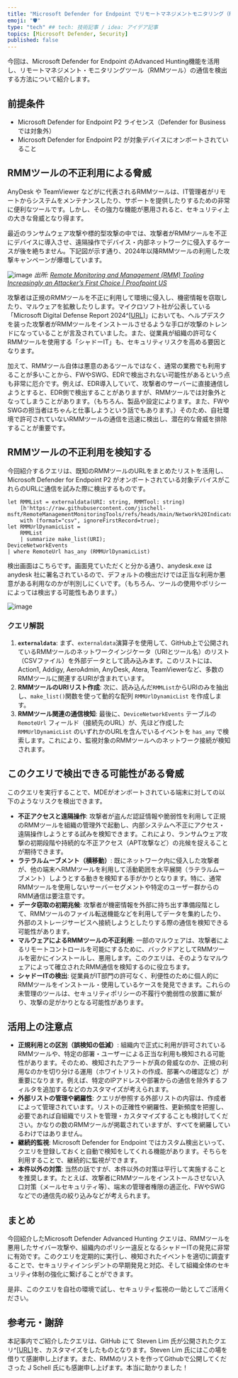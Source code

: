```yaml
---
title: "Microsoft Defender for Endpoint でリモートマネジメントモニタリング（RMM）ツールによる脅威を検知する"
emoji: "🛡" 
type: "tech" ## tech: 技術記事 / idea: アイデア記事
topics: [Microsoft Defender, Security] 
published: false
---
```


今回は、Microsoft Defender for Endpoint のAdvanced Hunting機能を活用し、リモートマネジメント・モニタリングツール（RMMツール）の通信を検出する方法について紹介します。

## 前提条件
- Microsoft Defender for Endpoint P2 ライセンス（Defender for Businessでは対象外）
- Microsoft Defender for Endpoint P2 が対象デバイスにオンボートされていること

## RMMツールの不正利用による脅威

AnyDesk や TeamViewer などがに代表されるRMMツールは、IT管理者がリモートからシステムをメンテナンスしたり、サポートを提供したりするための非常に便利なツールです。しかし、その強力な機能が悪用されると、セキュリティ上の大きな脅威となり得ます。

最近のランサムウェア攻撃や標的型攻撃の中では、攻撃者がRMMツールを不正にデバイスに導入させ、遠隔操作でデバイス・内部ネットワークに侵入するケースが後を絶ちません。下記図が示す通り、2024年以降RMMツールの利用した攻撃キャンペーンが爆増しています。

![image](https://github.com/user-attachments/assets/e3fa0d29-eb9e-436c-b375-1f6766293f6b)
*出所: [Remote Monitoring and Management (RMM) Tooling Increasingly an Attacker’s First Choice | Proofpoint US](https://www.proofpoint.com/us/blog/threat-insight/remote-monitoring-and-management-rmm-tooling-increasingly-attackers-first-choice)*

攻撃者は正規のRMMツールを不正に利用して環境に侵入し、機密情報を窃取したり、マルウェアを拡散したりします。マイクロソフト社が公表している「Microsoft Digital Defense Report 2024^[[URL](https://www.microsoft.com/en-us/security/security-insider/intelligence-reports/microsoft-digital-defense-report-2024?msockid=0d4bd66716e762e62137c358170d6324)]」においても、ヘルプデスクを装った攻撃者がRMMツールをインストールさせるような手口が攻撃のトレンドになっていることが言及されていました。また、従業員が組織の許可なくRMMツールを使用する「シャドーIT」も、セキュリティリスクを高める要因となります。

加えて、RMMツール自体は悪意のあるツールではなく、通常の業務でも利用することが多いことから、FWやSWG、EDRで検出されない可能性があるという点も非常に厄介です。例えば、EDR導入していて、攻撃者のサーバーに直接通信しようとすると、EDR側で検出することがありますが、RMMツールでは対象外となってしまうことがあります。（もちろん、製品や設定によります。また、FWやSWGの担当者はちゃんと仕事しようという話でもあります。）そのため、自社環境で許可されていないRMMツールの通信を迅速に検出し、潜在的な脅威を排除することが重要です。

## RMMツールの不正利用を検知する

今回紹介するクエリは、既知のRMMツールのURLをまとめたリストを活用し、Microsoft Defender for Endpoint P2 がオンボートされている対象デバイスがこれらのURLに通信を試みた際に検出するものです。

```kql
let RMMList = externaldata(URI: string, RMMTool: string)
    [h'https://raw.githubusercontent.com/jischell-msft/RemoteManagementMonitoringTools/refs/heads/main/Network%20Indicators/RMM_SummaryNetworkURI.csv']
    with (format="csv", ignoreFirstRecord=true);
let RMMUrlDynamicList =
    RMMList
    | summarize make_list(URI);
DeviceNetworkEvents
| where RemoteUrl has_any (RMMUrlDynamicList) 
```

検出画面はこちらです。画面見ていただくと分かる通り、anydesk.exe は anydesk 社に署名されているので、デフォルトの検出だけでは正当な利用か悪意がある利用なのかが判別しにくいです。（もちろん、ツールの使用やポリシーによっては検出する可能性もあります。）

![image](https://github.com/user-attachments/assets/24a101b8-49ff-4970-8ff7-cd753c8a8248)

### クエリ解説

1.  **`externaldata`**:
    まず、`externaldata`演算子を使用して、GitHub上で公開されているRMMツールのネットワークインジケータ（URIとツール名）のリスト（CSVファイル）を外部データとして読み込みます。このリストには、Action1, Addigy, AeroAdmin, AnyDesk, Atera, TeamViewerなど、多数のRMMツールに関連するURIが含まれています。
2.  **RMMツールのURIリスト作成**:
    次に、読み込んだ`RMMList`からURIのみを抽出し、`make_list()`関数を使って動的な配列 `RMMUrlDynamicList` を作成します。
3.  **RMMツール関連の通信検知**:
    最後に、`DeviceNetworkEvents` テーブルの`RemoteUrl` フィールド（接続先のURL）が、先ほど作成した `RMMUrlDynamicList` のいずれかのURLを含んでいるイベントを `has_any` で検索します。これにより、監視対象のRMMツールへのネットワーク接続が検知されます。

## このクエリで検出できる可能性がある脅威

このクエリを実行することで、MDEがオンボートされている端末に対しての以下のようなリスクを検出できます。

* **不正アクセスと遠隔操作**:
    攻撃者が盗んだ認証情報や脆弱性を利用して正規のRMMツールを組織の管理外で起動し、内部システムへ不正にアクセス・遠隔操作しようとする試みを検知できます。これにより、ランサムウェア攻撃の初期段階や持続的な不正アクセス（APT攻撃など）の兆候を捉えることが期待できます。
* **ラテラルムーブメント（横移動）**:
    既にネットワーク内に侵入した攻撃者が、他の端末へRMMツールを利用して活動範囲を水平展開（ラテラルムーブメント）しようとする動きを検知する手がかりとなります。特に、通常RMMツールを使用しないサーバーセグメントや特定のユーザー群からのRMM通信は要注意です。
* **データ窃取の初期兆候**:
    攻撃者が機密情報を外部に持ち出す準備段階として、RMMツールのファイル転送機能などを利用してデータを集約したり、外部のストレージサービスへ接続しようとしたりする際の通信を検知できる可能性があります。
* **マルウェアによるRMMツールの不正利用**:
    一部のマルウェアは、攻撃者によるリモートコントロールを可能にするために、バックドアとしてRMMツールを密かにインストールし、悪用します。このクエリは、そのようなマルウェアによって確立されたRMM通信を検知するのに役立ちます。
* **シャドーITの検出**:
    従業員がIT部門の許可なく、利便性のために個人的にRMMツールをインストール・使用しているケースを発見できます。これらの未管理のツールは、セキュリティポリシーの不履行や脆弱性の放置に繋がり、攻撃の足がかりとなる可能性があります。

## 活用上の注意点

* **正規利用との区別（誤検知の低減）**:
    組織内で正式に利用が許可されているRMMツールや、特定の部署・ユーザーによる正当な利用も検知される可能性があります。そのため、検知されたアラートが真の脅威なのか、正規の利用なのかを切り分ける運用（ホワイトリストの作成、部署への確認など）が重要になります。例えば、特定のIPアドレスや部署からの通信を除外するフィルタを追加するなどのカスタマイズが考えられます。
* **外部リストの管理や網羅性**:
    クエリが参照する外部リストの内容は、作成者によって管理されています。リストの正確性や網羅性、更新頻度を把握し、必要であれば自組織でリストを管理・カスタマイズすることも検討してください。かなりの数のRMMツールが掲載されていますが、すべてを網羅しているわけではありません。
* **継続的監視**:
    Microsoft Defender for Endpoint ではカスタム検出といって、クエリを登録しておくと自動で検知をしてくれる機能があります。そちらを利用することで、継続的に監視ができます。
* **本件以外の対策**:
    当然の話ですが、本件以外の対策は平行して実施することを推奨します。たとえば、攻撃者にRMMツールをインストールさせない入口対策（メールセキュリティ等）、端末の管理者権限の適正化、FWやSWGなどでの通信先の絞り込みなどが考えられます。

## まとめ

今回紹介したMicrosoft Defender Advanced Hunting クエリは、RMMツールを悪用したサイバー攻撃や、組織内のポリシー違反となるシャドーITの発見に非常に有効です。このクエリを定期的に実行し、検知されたイベントを適切に調査することで、セキュリティインシデントの早期発見と対応、そして組織全体のセキュリティ体制の強化に繋げることができます。

是非、このクエリを自社の環境で試し、セキュリティ監視の一助としてご活用ください。

## 参考元・謝辞

本記事内でご紹介したクエリは、GitHub にて Steven Lim 氏が公開されたクエリ^[[URL](https://github.com/SlimKQL/Hunting-Queries-Detection-Rules/blob/main/Sentinel/Detecting%20Unauthorized%20RMM%20Instances%20in%20Your%20MDE%20Environment.kql)]を、カスタマイズをしたものとなります。Steven Lim 氏にはこの場を借りて感謝申し上げます。また、RMMのリストを作ってGithubで公開してくださった J Schell 氏にも感謝申し上げます。本当に助かりました！
